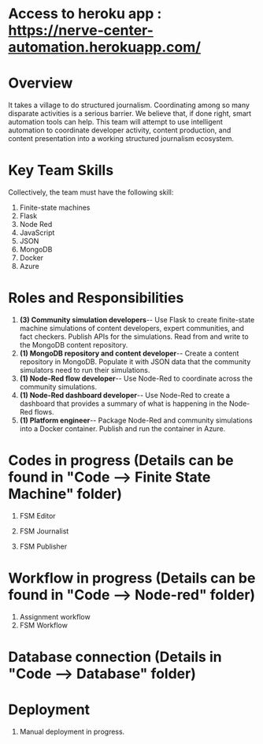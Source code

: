 # Access to heroku app : https://nerve-center-automation.herokuapp.com/

# Overview
It takes a village to do structured journalism. Coordinating among so many disparate activities is a serious barrier. We believe that, if done right, smart automation tools can help. This team will attempt to use intelligent automation to coordinate developer activity, content production, and content presentation into a working structured journalism ecosystem.

# Key Team Skills
Collectively, the team must have the following skill:
1. Finite-state machines
1. Flask
1. Node Red
1. JavaScript
1. JSON
1. MongoDB
1. Docker
1. Azure

# Roles and Responsibilities
1. **(3) Community simulation developers**-- Use Flask to create finite-state machine simulations of content developers, expert communities, and fact checkers. Publish APIs for the simulations. Read from and write to the MongoDB content repository.
1. **(1) MongoDB repository and content developer**-- Create a content repository in MongoDB. Populate it with JSON data that the community simulators need to run their simulations.
1. **(1) Node-Red flow developer**-- Use Node-Red to coordinate across the community simulations.
1. **(1) Node-Red dashboard developer**-- Use Node-Red to create a dashboard that provides a summary of what is happening in the Node-Red flows.
1. **(1) Platform engineer**-- Package Node-Red and community simulations into a Docker container. Publish and run the container in Azure.


# Codes in progress (Details can be found in "Code --> Finite State Machine" folder)

1. FSM Editor

2. FSM Journalist

3. FSM Publisher


# Workflow in progress (Details can be found in "Code --> Node-red" folder)

1. Assignment workflow
2. FSM Workflow

# Database connection (Details in "Code --> Database" folder)

# Deployment 
1. Manual deployment in progress.
